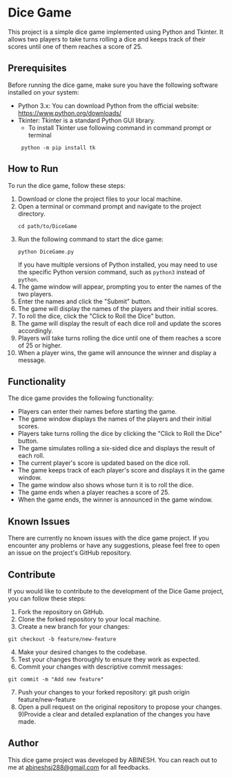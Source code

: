 # Dice Game #
This project is a simple dice game implemented using Python and Tkinter. It allows two players to take turns rolling a dice 
and keeps track of their scores until one of them reaches a score of 25.

## Prerequisites ##
Before running the dice game, make sure you have the following software installed on your system:

- Python 3.x: You can download Python from the official website: https://www.python.org/downloads/
- Tkinter: Tkinter is a standard Python GUI library. 
	- To install Tkinter use following command in command prompt or terminal
   ```
    python -m pip install tk
   ```
   
## How to Run ##
To run the dice game, follow these steps:

1. Download or clone the project files to your local machine.
2. Open a terminal or command prompt and navigate to the project directory.
   ```
   cd path/to/DiceGame
   ```
3. Run the following command to start the dice game:
   ```
   python DiceGame.py
   ```
   If you have multiple versions of Python installed, you may need to use the specific Python version command, such as `python3` instead of `python`.
4. The game window will appear, prompting you to enter the names of the two players.
5. Enter the names and click the "Submit" button.
6. The game will display the names of the players and their initial scores.
7. To roll the dice, click the "Click to Roll the Dice" button.
8. The game will display the result of each dice roll and update the scores accordingly.
9. Players will take turns rolling the dice until one of them reaches a score of 25 or higher.
10. When a player wins, the game will announce the winner and display a message.

## Functionality ##
The dice game provides the following functionality:
- Players can enter their names before starting the game.
- The game window displays the names of the players and their initial scores.
- Players take turns rolling the dice by clicking the "Click to Roll the Dice" button.
- The game simulates rolling a six-sided dice and displays the result of each roll.
- The current player's score is updated based on the dice roll.
- The game keeps track of each player's score and displays it in the game window.
- The game window also shows whose turn it is to roll the dice.
- The game ends when a player reaches a score of 25.
- When the game ends, the winner is announced in the game window.

## Known Issues ##
There are currently no known issues with the dice game project. If you encounter any problems or have any suggestions, 
please feel free to open an issue on the project's GitHub repository.

## Contribute ##
If you would like to contribute to the development of the Dice Game project, you can follow these steps:
1) Fork the repository on GitHub.
2) Clone the forked repository to your local machine.
3) Create a new branch for your changes:
 ```
 git checkout -b feature/new-feature
 ```
4) Make your desired changes to the codebase.
5) Test your changes thoroughly to ensure they work as expected.
6) Commit your changes with descriptive commit messages:
 ```
 git commit -m "Add new feature"
 ```
7) Push your changes to your forked repository:
git push origin feature/new-feature
8) Open a pull request on the original repository to propose your changes.
9)Provide a clear and detailed explanation of the changes you have made.

## Author ##
This dice game project was developed by ABINESH. You can reach out to me at abineshsj288@gmail.com for all feedbacks.


